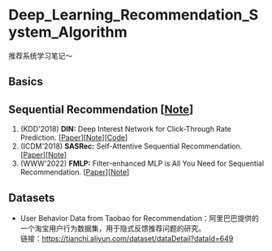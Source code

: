 # Deep_Learning_Recommendation_System_Algorithm
推荐系统学习笔记～

## Basics


## Sequential Recommendation [[Note](https://github.com/wangych6/Deep_Learning_Recommendation_System_Algorithm/blob/master/docs/Sequential%20Recommendation/【序列建模】推荐广告中的序列建模.md)]
1. (KDD'2018) **DIN:** Deep Interest Network for Click-Through Rate Prediction. [[Paper](https://www.kdd.org/kdd2018/accepted-papers/view/deep-interest-network-for-click-through-rate-prediction)][[Note](https://github.com/wangych6/Deep_Learning_Recommendation_System_Algorithm/blob/master/docs/Sequential%20Recommendation/【序列建模】DIN深度兴趣网络.md)][[Code](https://github.com/wangych6/Deep_Learning_Recommendation_System_Algorithm/tree/master/codes/DIN)]
2. (ICDM'2018) **SASRec:** Self-Attentive Sequential Recommendation. [[Paper](https://arxiv.org/pdf/1808.09781.pdf)][[Note](https://github.com/wangych6/Deep_Learning_Recommendation_System_Algorithm/blob/master/docs/Sequential%20Recommendation/【序列建模】SASRec---自注意力序列推荐.md)]
3. (WWW'2022) **FMLP:** Filter-enhanced MLP is All You Need for Sequential Recommendation. [[Paper](https://arxiv.org/pdf/2202.13556.pdf)][[Note](https://github.com/wangych6/Deep_Learning_Recommendation_System_Algorithm/blob/master/docs/Sequential%20Recommendation/【序列建模】FMLP：Filter-enhanced%20MLP%20is%20All%20You%20Need%20for%20Sequential%20Recommendation--滤波增强的序列推荐.md)]


## Datasets
- User Behavior Data from Taobao for Recommendation：阿里巴巴提供的一个淘宝用户行为数据集，用于隐式反馈推荐问题的研究。<br>
链接：https://tianchi.aliyun.com/dataset/dataDetail?dataId=649
